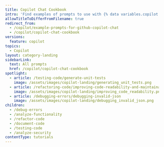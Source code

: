 ```yaml
---
title: Copilot Chat Cookbook
intro: 'Find examples of prompts to use with {% data variables.copilot.copilot_chat %}.'
allowTitleToDifferFromFilename: true
redirect_from:
  - /copilot/example-prompts-for-github-copilot-chat
  - /copilot/copilot-chat-cookbook
versions:
  feature: copilot
topics:
  - Copilot
layout: category-landing
sidebarLink:
  text: All prompts
  href: /copilot/copilot-chat-cookbook
spotlight:
  - article: /testing-code/generate-unit-tests
    image: /assets/images/copilot-landing/generating_unit_tests.png
  - article: /refactoring-code/improving-code-readability-and-maintainability
    image: /assets/images/copilot-landing/improving_code_readability.png
  - article: /debugging-errors/debugging-invalid-json
    image: /assets/images/copilot-landing/debugging_invalid_json.png
children:
  - /debug-errors
  - /analyze-functionality
  - /refactor-code
  - /document-code
  - /testing-code
  - /analyze-security
contentType: tutorials
---
```


